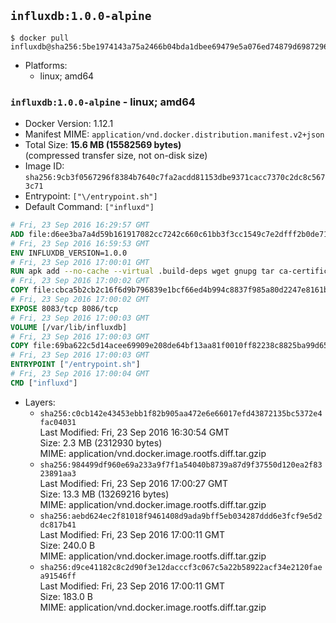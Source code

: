 ## `influxdb:1.0.0-alpine`

```console
$ docker pull influxdb@sha256:5be1974143a75a2466b04bda1dbee69479e5a076ed74879d69872965f9a5774c
```

-	Platforms:
	-	linux; amd64

### `influxdb:1.0.0-alpine` - linux; amd64

-	Docker Version: 1.12.1
-	Manifest MIME: `application/vnd.docker.distribution.manifest.v2+json`
-	Total Size: **15.6 MB (15582569 bytes)**  
	(compressed transfer size, not on-disk size)
-	Image ID: `sha256:9cb3f0567296f8384b7640c7fa2acdd81153dbe9371cacc7370c2dc8c5673c71`
-	Entrypoint: `["\/entrypoint.sh"]`
-	Default Command: `["influxd"]`

```dockerfile
# Fri, 23 Sep 2016 16:29:57 GMT
ADD file:d6ee3ba7a4d59b161917082cc7242c660c61bb3f3cc1549c7e2dfff2b0de7104 in / 
# Fri, 23 Sep 2016 16:59:53 GMT
ENV INFLUXDB_VERSION=1.0.0
# Fri, 23 Sep 2016 17:00:01 GMT
RUN apk add --no-cache --virtual .build-deps wget gnupg tar ca-certificates &&     update-ca-certificates &&     gpg --keyserver hkp://ha.pool.sks-keyservers.net         --recv-keys 05CE15085FC09D18E99EFB22684A14CF2582E0C5 &&     wget -q https://dl.influxdata.com/influxdb/releases/influxdb-${INFLUXDB_VERSION}-static_linux_amd64.tar.gz.asc &&     wget -q https://dl.influxdata.com/influxdb/releases/influxdb-${INFLUXDB_VERSION}-static_linux_amd64.tar.gz &&     gpg --batch --verify influxdb-${INFLUXDB_VERSION}-static_linux_amd64.tar.gz.asc influxdb-${INFLUXDB_VERSION}-static_linux_amd64.tar.gz &&     mkdir -p /usr/src &&     tar -C /usr/src -xzf influxdb-${INFLUXDB_VERSION}-static_linux_amd64.tar.gz &&     rm -f /usr/src/influxdb-*/influxdb.conf &&     chmod +x /usr/src/influxdb-*/* &&     cp -a /usr/src/influxdb-*/* /usr/bin/ &&     rm -rf *.tar.gz* /usr/src /root/.gnupg &&     apk del .build-deps
# Fri, 23 Sep 2016 17:00:02 GMT
COPY file:cbca5b2cb2c16f6d9b796839e1bcf66ed4b994c8837f985a80d2247e8161bcc7 in /etc/influxdb/influxdb.conf 
# Fri, 23 Sep 2016 17:00:02 GMT
EXPOSE 8083/tcp 8086/tcp
# Fri, 23 Sep 2016 17:00:03 GMT
VOLUME [/var/lib/influxdb]
# Fri, 23 Sep 2016 17:00:03 GMT
COPY file:69ba622c5d14acee69909e208de64bf13aa81f0010ff82238c8825ba99d65290 in /entrypoint.sh 
# Fri, 23 Sep 2016 17:00:03 GMT
ENTRYPOINT ["/entrypoint.sh"]
# Fri, 23 Sep 2016 17:00:04 GMT
CMD ["influxd"]
```

-	Layers:
	-	`sha256:c0cb142e43453ebb1f82b905aa472e6e66017efd43872135bc5372e4fac04031`  
		Last Modified: Fri, 23 Sep 2016 16:30:54 GMT  
		Size: 2.3 MB (2312930 bytes)  
		MIME: application/vnd.docker.image.rootfs.diff.tar.gzip
	-	`sha256:984499df960e69a233a9f7f1a54040b8739a87d9f37550d120ea2f8323891aa3`  
		Last Modified: Fri, 23 Sep 2016 17:00:27 GMT  
		Size: 13.3 MB (13269216 bytes)  
		MIME: application/vnd.docker.image.rootfs.diff.tar.gzip
	-	`sha256:aebd624ec2f81018f9461408d9ada9bff5eb034287ddd6e3fcf9e5d2dc817b41`  
		Last Modified: Fri, 23 Sep 2016 17:00:11 GMT  
		Size: 240.0 B  
		MIME: application/vnd.docker.image.rootfs.diff.tar.gzip
	-	`sha256:d9ce41182c8c2d90f3e12dacccf3c067c5a22b58922acf34e2120faea91546ff`  
		Last Modified: Fri, 23 Sep 2016 17:00:11 GMT  
		Size: 183.0 B  
		MIME: application/vnd.docker.image.rootfs.diff.tar.gzip
